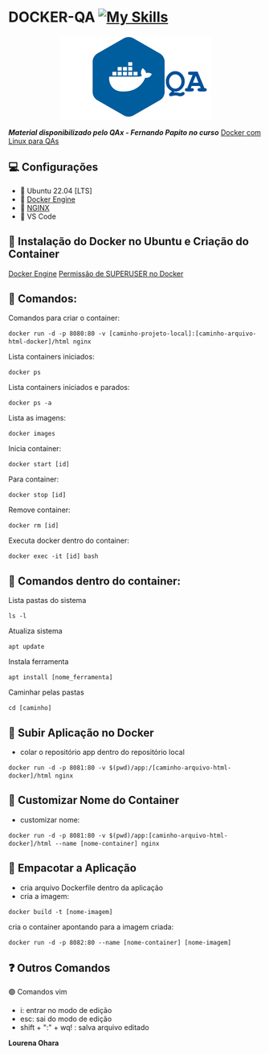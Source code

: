 # DOCKER-QA [![My Skills](https://skillicons.dev/icons?i=html,docker)](https://skillicons.dev)

<p align="center">
  <img src="docker-qa.png" alt="animated" />
</p>

***Material disponibilizado pelo QAx - Fernando Papito no curso*** [Docker com Linux para QAs](https://www.udemy.com/course/docker-para-qas/learn/lecture/43060846#overview)

## 💻 Configurações

- 🎯 Ubuntu 22.04 [LTS] 
- 🎯 [Docker Engine](https://docs.docker.com/engine/install/ubuntu/)
- 🎯 [NGINX](https://github.com/nginxinc) 
- 🎯 VS Code
  
## 💾 Instalação do Docker no Ubuntu e Criação do Container

[Docker Engine](https://docs.docker.com/engine/install/ubuntu/)
[Permissão de SUPERUSER no Docker](https://docs.docker.com/engine/install/linux-postinstall/)

## 🎲 Comandos:

Comandos para criar o container:
```
docker run -d -p 8080:80 -v [caminho-projeto-local]:[caminho-arquivo-html-docker]/html nginx
```
Lista containers iniciados:
```
docker ps
```
Lista containers iniciados e parados:
```
docker ps -a
```
Lista as imagens:
```
docker images
```
Inicia container:
```
docker start [id]
```
Para container:
```
docker stop [id]
```
Remove container:
```
docker rm [id]
```
Executa docker dentro do container:
```
docker exec -it [id] bash
```

## 🎲 Comandos dentro do container:
Lista pastas do sistema
```
ls -l
```
Atualiza sistema
```
apt update
```
Instala ferramenta
```
apt install [nome_ferramenta]
```
Caminhar pelas pastas
```
cd [caminho]
```

## 🚀 Subir Aplicação no Docker

- colar o repositório app dentro do repositório local
```
docker run -d -p 8081:80 -v $(pwd)/app:/[caminho-arquivo-html-docker]/html nginx
```

## 🚀 Customizar Nome do Container 

- customizar nome:
```
docker run -d -p 8081:80 -v $(pwd)/app:[caminho-arquivo-html-docker]/html --name [nome-container] nginx
```

## 🚀 Empacotar a Aplicação
- cria arquivo Dockerfile dentro da aplicação
- cria a imagem:
```
docker build -t [nome-imagem]
``` 
cria o container apontando para a imagem criada: 
```
docker run -d -p 8082:80 --name [nome-container] [nome-imagem]
```

## ❓ Outros Comandos

🟢 Comandos vim
  - i: entrar no modo de edição
  - esc: sai do modo de edição
  - shift + ":" + wq! : salva arquivo editado

<b>Lourena Ohara</b>

